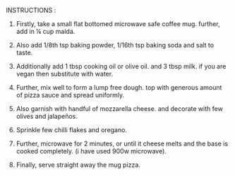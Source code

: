 INSTRUCTIONS :

1. Firstly, take a small flat bottomed microwave safe coffee mug.
further, add in ¼ cup maida.

2. Also add 1/8th tsp baking powder, 1/16th tsp baking soda and salt to taste.

3. Additionally add 1 tbsp cooking oil or olive oil.
and 3 tbsp milk. if you are vegan then substitute with water.

4. Further, mix well to form a lump free dough.
top with generous amount of pizza sauce and spread uniformly.

5. Also garnish with handful of mozzarella cheese.
and decorate with few olives and jalapeños.

6. Sprinkle few chilli flakes and oregano.

7. Further, microwave for 2 minutes, or until it cheese melts and the base is cooked completely. (i have used 900w microwave).

8. Finally, serve straight away the mug pizza.
